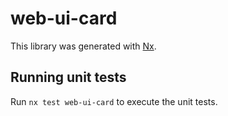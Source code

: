 # web-ui-card

This library was generated with [Nx](https://nx.dev).

## Running unit tests

Run `nx test web-ui-card` to execute the unit tests.
